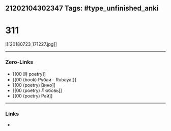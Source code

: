 21202104302347
Tags: #type_unfinished_anki 
---
# 311

![[20180723_171227.jpg]]

---
### Zero-Links
- [[00 詩 poetry]]
- [[00 (book) Рубаи - Rubayat]]
- [[00 (poetry) Вино]]
- [[00 (poetry) Любовь]]
- [[00 (poetry) Рай]]
---
### Links
-